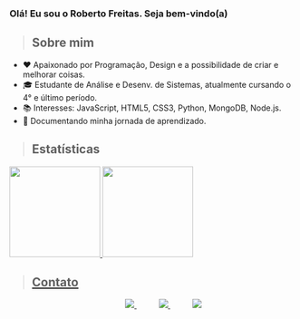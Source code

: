 ### Olá! Eu sou o Roberto Freitas. Seja bem-vindo(a) <br>

>## Sobre mim

- ❤️ Apaixonado por Programação, Design e a possibilidade de criar e melhorar coisas.
- 🎓 Estudante de Análise e Desenv. de Sistemas, atualmente cursando o 4° e último período.
- 📚 Interesses: JavaScript, HTML5, CSS3, Python, MongoDB, Node.js.
- 🚀 Documentando minha jornada de aprendizado.
  
>## Estatísticas

 <div>
  <a href="https://github.com/robbfreitas">
  <img height="160em" src="https://github-readme-stats.vercel.app/api?username=robbfreitas&show_icons=true&include_all_commits=true&count_private=true"/>
  <img height="160em" src="https://github-readme-stats.vercel.app/api/top-langs/?username=robbfreitas&layout=compact&langs_count=7"/>
</div>

>## Contato

<p align="center">
    </a>
    &nbsp;&nbsp;&nbsp;&nbsp;&nbsp;&nbsp;&nbsp;&nbsp;&nbsp;
    <a href="https://www.linkedin.com/in/devrobertodefreitas/">
        <img src="https://img.shields.io/badge/LinkedIn-0077B5?style=for-the-badge&logo=linkedin&logoColor=white">
  </a>
    &nbsp;&nbsp;&nbsp;&nbsp;&nbsp;&nbsp;&nbsp;&nbsp;&nbsp;
    <a href="mailto:robertocompromissos@gmail.com">
        <img src="https://img.shields.io/badge/gmail-D14836?&style=for-the-badge&logo=gmail&logoColor=white">
  </a>
    &nbsp;&nbsp;&nbsp;&nbsp;&nbsp;&nbsp;&nbsp;&nbsp;&nbsp;
    <a href="https://www.instagram.com/orobertodefreitas">
        <img src="https://img.shields.io/badge/-Instagram-%23E4405F?style=for-the-badge&logo=instagram&logoColor=white">
  </a>

</p>

